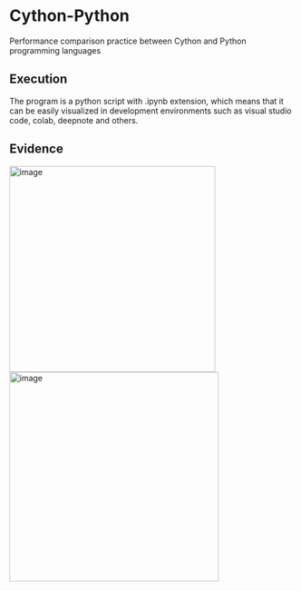# Cython-Python

Performance comparison practice between Cython and Python programming languages 

## **Execution** 

The program is a python script with .ipynb extension, which means that it can be easily visualized in development environments such as visual studio code, colab, deepnote and others.

## **Evidence**

<img width="363" alt="image" src="https://github.com/LauEsGoAm372/Cython-Python/assets/110053206/4cccd7c5-dd01-452a-8c03-961129bf825e">
<img width="369" alt="image" src="https://github.com/LauEsGoAm372/Cython-Python/assets/110053206/f1177659-dfab-44f6-aa17-7c2b991015f9">

